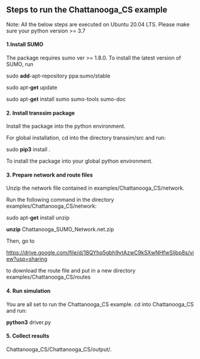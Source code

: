 ## Steps to run the Chattanooga_CS example

Note: All the below steps are executed on Ubuntu 20.04 LTS. Please make sure your python version >= 3.7

#### 1.Install SUMO

The package requires sumo ver >= 1.8.0. To install the latest version of SUMO, run

sudo **add**-apt-repository ppa:sumo/stable

sudo apt-**get** update

sudo apt-**get** install sumo sumo-tools sumo-doc

#### 2. Install transsim package

Install the package into the python environment.

For global installation, cd into the directory transsim/src and run:

sudo **pip3** install .

To install the package into your global python environment. 

#### 3. Prepare network and route files

Unzip the network file contained in examples/Chattanooga_CS/network.

Run the following command in the directory examples/Chattanooga_CS/network:

sudo apt-**get** install unzip

**unzip** Chattanooga_SUMO_Network.net.zip

Then, go to

https://drive.google.com/file/d/18QYhq5gbh9ytAzwC9kSXwNHfwSljbp8s/view?usp=sharing

to download the route file and put in a new directory examples/Chattanooga_CS/routes

#### 4. Run simulation

You are all set to run the Chattanooga_CS example. cd into Chattanooga_CS and run:

**python3** driver.py

#### 5. Collect results

Chattanooga_CS/Chattanooga_CS/output/.







